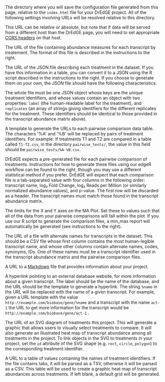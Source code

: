 <!-- baseURL -->

The directory where you will save the configuration file generated from this page, relative to the `index.html` file for your DrEdGE project. All of the following settings involving URLs will be resolved relative to this directory.

This URL can be relative or absolute, but note that if data will be served from a different host than the DrEdGE page, you will need to set appropriate [CORS headers](https://developer.mozilla.org/en-US/docs/Web/HTTP/CORS) on that host.


<!-- expressionMatrix -->
The URL of the file containing abundance measures for each transcript by treatement. The format of this file is described in the instructions to the right.


<!-- treatments -->

The URL of the JSON file describing each treatment in the dataset. If you have this information in a table, you can convert it to a JSON using the R script described in the instructions to the right. If you choose to generate them on your own, the JSON file should have the following characteristics:

The whole file must be one JSON object whose keys are the unique treatment identifiers, and whose values contain an object with two properties: `label` (the human-readable label for the treatment), and `replicates` (an array of strings giving identifiers for the different replicates for the treatment. These identifiers should be identical to those provided in the transcript abundance matrix above).


<!-- pairwiseName -->

A template to generate the URLs to each pairwise comparison data table. The characters \'%A\' and \'%B\' will be replaced by pairs of treatment identifiers. For example: If treatments T1 and T2 are compared in a table called `T1-T2.csv`, in the directory `pairwise_tests/`, the value in this field should be `pairwise_tests/%A-%B.csv`.

DrEdGE expects a pre-generated file for each pairwise comparison of treatments. Instructions for how to generate these files using our edgeR workflow can be found to the right, though you may use a different statistical method if you prefer. DrEdGE will expect that each comparison file is a tab-separated value with four columns in the following order: transcript name, log₂ Fold Change, log₂ Reads per Million (or similarly normalized abundance values), and p-value. The first row will be discarded as a header. The transcript names must match those found in the transcript abundance matrix.


<!-- maPlot -->

The limits for the X and Y axes on the MA Plot. Set these to values such that all of the data from your pairwise comparisons will fall within the plot. If you use our R script to generate the comparison files, a min_max report will automatically be generated (see instructions to the right).


<!-- transcriptAliases -->

The URL of a file with alternate names for transcripts in the dataset. This should be a CSV file whose first column contains the most human-legible transcript name, and whose other columns contain alternate names, codes, synonyms, IDs. One of these names must be a transcript identifier used in the transcript abundance matrix and the pairwise comparison files.


<!-- readme -->

A URL to a [Markdown](https://commonmark.org/help/) file that provides information about your project.


<!-- transcriptHyperlink -->

A hyperlink pointing to an external database website, for more information about a given transcript. The label should be the name of the database, and the URL should be the template to generate a hyperlink. The string `%name` in the URL will be replaced with the name of a given transcript. For example, given a URL template with the value `http://example.com/biobase/gene/%name` and a transcript with the name `act-1` the URL to get more information for the transcript would be `http://example.com/biobase/gene/act-1` .


<!-- diagram -->

The URL of an SVG diagram of treatments this project. This will generate a graphic that allows users to visually select treatments to compare. It will also generate an illustrated heat map of transcript abundance among all treatments in the project. To link objects in the SVG to treatments in your project, set the `id` attribute of the SVG shape (e.g. `rect`, `circle`, `polygon`) to the corresponding treatment identifier.


<!-- grid -->

A URL to a table of values containing the names of treatment identifiers. If the file contains tabs, it will be parsed as a TSV, otherwise it will be parsed as a CSV. This table will be used to create a graphic heat map of transcript abundances across treatments. If left blank, a default grid will be generated.
